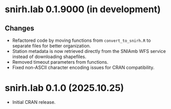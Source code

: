 # snirh.lab 0.1.9000 (in development)

## Changes
* Refactored code by moving functions from `convert_to_snirh.R` to separate files for better organization.
* Station metadata is now retrieved directly from the SNIAmb WFS service instead of downloading shapefiles.
* Removed timeout parameters from functions.
* Fixed non-ASCII character encoding issues for CRAN compatibility.

# snirh.lab 0.1.0 (2025.10.25)

* Initial CRAN release.